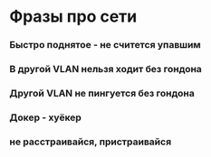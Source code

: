 # Фразы про сети
### Быстро поднятое - не считется упавшим
### В другой VLAN нельзя ходит без гондона
### Другой VLAN не пингуется без гондона
### Докер - хуёкер
### не расстраивайся, пристраивайся 
